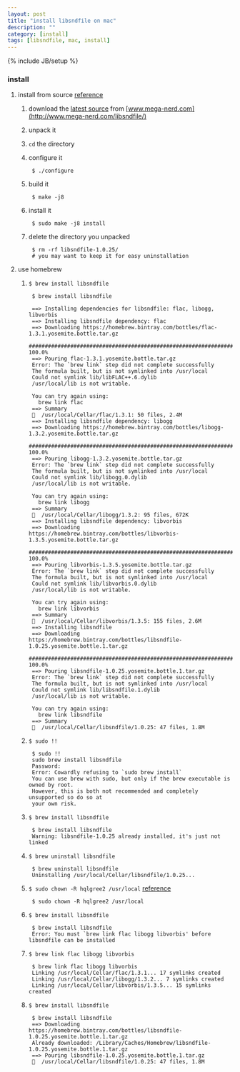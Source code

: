 ```yaml
---
layout: post
title: "install libsndfile on mac"
description: ""
category: [install]
tags: [libsndfile, mac, install]
---
```

{% include JB/setup %}

### install

1. install from source [reference](http://stackoverflow.com/questions/13999790/python-audiolab-install-unable-to-install-or-find-libsndfile-on-mac-osx)

    1. download the [latest source](http://www.mega-nerd.com/libsndfile/files/libsndfile-1.0.25.tar.gz) from [www.mega-nerd.com](http://www.mega-nerd.com/libsndfile/)

    1. unpack it

    1. `cd` the directory

    1. configure it

            $ ./configure

    1. build it

            $ make -j8

    1. install it

            $ sudo make -j8 install

    1. delete the directory you unpacked

            $ rm -rf libsndfile-1.0.25/
            # you may want to keep it for easy uninstallation

1. use homebrew

    1. `$ brew install libsndfile`

            $ brew install libsndfile

            ==> Installing dependencies for libsndfile: flac, libogg, libvorbis
            ==> Installing libsndfile dependency: flac
            ==> Downloading https://homebrew.bintray.com/bottles/flac-1.3.1.yosemite.bottle.tar.gz
            ######################################################################## 100.0%
            ==> Pouring flac-1.3.1.yosemite.bottle.tar.gz
            Error: The `brew link` step did not complete successfully
            The formula built, but is not symlinked into /usr/local
            Could not symlink lib/libFLAC++.6.dylib
            /usr/local/lib is not writable.

            You can try again using:
              brew link flac
            ==> Summary
            🍺  /usr/local/Cellar/flac/1.3.1: 50 files, 2.4M
            ==> Installing libsndfile dependency: libogg
            ==> Downloading https://homebrew.bintray.com/bottles/libogg-1.3.2.yosemite.bottle.tar.gz
            ######################################################################## 100.0%
            ==> Pouring libogg-1.3.2.yosemite.bottle.tar.gz
            Error: The `brew link` step did not complete successfully
            The formula built, but is not symlinked into /usr/local
            Could not symlink lib/libogg.0.dylib
            /usr/local/lib is not writable.

            You can try again using:
              brew link libogg
            ==> Summary
            🍺  /usr/local/Cellar/libogg/1.3.2: 95 files, 672K
            ==> Installing libsndfile dependency: libvorbis
            ==> Downloading https://homebrew.bintray.com/bottles/libvorbis-1.3.5.yosemite.bottle.tar.gz
            ######################################################################## 100.0%
            ==> Pouring libvorbis-1.3.5.yosemite.bottle.tar.gz
            Error: The `brew link` step did not complete successfully
            The formula built, but is not symlinked into /usr/local
            Could not symlink lib/libvorbis.0.dylib
            /usr/local/lib is not writable.

            You can try again using:
              brew link libvorbis
            ==> Summary
            🍺  /usr/local/Cellar/libvorbis/1.3.5: 155 files, 2.6M
            ==> Installing libsndfile
            ==> Downloading https://homebrew.bintray.com/bottles/libsndfile-1.0.25.yosemite.bottle.1.tar.gz
            ######################################################################## 100.0%
            ==> Pouring libsndfile-1.0.25.yosemite.bottle.1.tar.gz
            Error: The `brew link` step did not complete successfully
            The formula built, but is not symlinked into /usr/local
            Could not symlink lib/libsndfile.1.dylib
            /usr/local/lib is not writable.

            You can try again using:
              brew link libsndfile
            ==> Summary
            🍺  /usr/local/Cellar/libsndfile/1.0.25: 47 files, 1.8M

    1. `$ sudo !!`

            $ sudo !!
            sudo brew install libsndfile
            Password:
            Error: Cowardly refusing to `sudo brew install`
            You can use brew with sudo, but only if the brew executable is owned by root.
            However, this is both not recommended and completely unsupported so do so at
            your own risk.

    1. `$ brew install libsndfile`       

            $ brew install libsndfile
            Warning: libsndfile-1.0.25 already installed, it's just not linked
    
    1. `$ brew uninstall libsndfile`

            $ brew uninstall libsndfile
            Uninstalling /usr/local/Cellar/libsndfile/1.0.25...
    
    1. `$ sudo chown -R hqlgree2 /usr/local` [reference](http://stackoverflow.com/questions/11237048/homebrew-symlink-error)

            $ sudo chown -R hqlgree2 /usr/local
    
    1. `$ brew install libsndfile`

            $ brew install libsndfile
            Error: You must `brew link flac libogg libvorbis' before libsndfile can be installed
    
    1. `$ brew link flac libogg libvorbis`

            $ brew link flac libogg libvorbis
            Linking /usr/local/Cellar/flac/1.3.1... 17 symlinks created
            Linking /usr/local/Cellar/libogg/1.3.2... 7 symlinks created
            Linking /usr/local/Cellar/libvorbis/1.3.5... 15 symlinks created
    
    1. `$ brew install libsndfile`

            $ brew install libsndfile
            ==> Downloading https://homebrew.bintray.com/bottles/libsndfile-1.0.25.yosemite.bottle.1.tar.gz
            Already downloaded: /Library/Caches/Homebrew/libsndfile-1.0.25.yosemite.bottle.1.tar.gz
            ==> Pouring libsndfile-1.0.25.yosemite.bottle.1.tar.gz
            🍺  /usr/local/Cellar/libsndfile/1.0.25: 47 files, 1.8M

